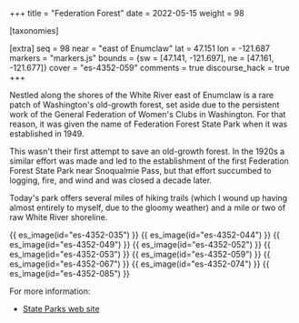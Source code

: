 +++
title = "Federation Forest"
date = 2022-05-15
weight = 98

[taxonomies]

[extra]
seq = 98
near = "east of Enumclaw"
lat = 47.151
lon = -121.687
markers = "markers.js"
bounds = {sw = [47.141, -121.697], ne = [47.161, -121.677]}
cover = "es-4352-059"
comments = true
discourse_hack = true
+++

Nestled along the shores of the White River east of Enumclaw is a rare patch of Washington's old-growth forest, set aside due to the persistent work of the General Federation of Women's Clubs in Washington. For that reason, it was given the name of Federation Forest State Park when it was established in 1949.

<!-- more -->

This wasn't their first attempt to save an old-growth forest. In the 1920s a similar effort was made and led to the establishment of the first Federation Forest State Park near Snoqualmie Pass, but that effort succumbed to logging, fire, and wind and was closed a decade later.

Today's park offers several miles of hiking trails (which I wound up having almost entirely to myself, due to the gloomy weather) and a mile or two of raw White River shoreline.

{{ es_image(id="es-4352-035") }}
{{ es_image(id="es-4352-044") }}
{{ es_image(id="es-4352-049") }}
{{ es_image(id="es-4352-052") }}
{{ es_image(id="es-4352-053") }}
{{ es_image(id="es-4352-059") }}
{{ es_image(id="es-4352-067") }}
{{ es_image(id="es-4352-074") }}
{{ es_image(id="es-4352-085") }}

For more information:

* [State Parks web site](https://www.parks.wa.gov/502/Federation-Forest)
